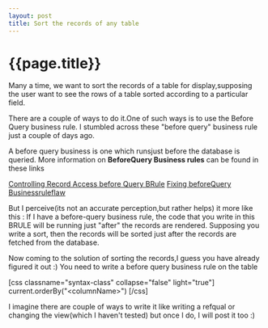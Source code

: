 ```yaml
---
layout: post
title: Sort the records of any table
--- 
```




 {{page.title}}
======================================================




Many a time, we want to sort the records of a table for display,supposing the user want to see the rows of a table sorted according to a particular field.

There are a couple of ways to do it.One of such ways is to use the Before Query business rule. I stumbled across these "before query" business rule just a couple of days ago.

A before query business is one which runsjust before the database is queried.
More information on <strong>BeforeQuery Business rules</strong> can be found in these links

<a href="http://www.servicenowguru.com/scripting/business-rules-scripting/controlling-record-access-before-query-business-rules/">Controlling Record Access before Query BRule</a>
<a href="http://www.servicenowguru.com/scripting/business-rules-scripting/fixing-before-query-business-rules-flaw/">
Fixing beforeQuery Businessruleflaw</a>

But I perceive(its not an accurate perception,but rather helps) it more like this :
If I have a before-query business rule, the code that you write in this BRULE will be running just "after" the records are rendered.
Supposing you write a sort, then the records will be sorted just after the records are fetched from the database.

Now coming to the solution of sorting the records,I guess you have already figured it out :)
You need to write a before query business rule on the table


[css classname="syntax-class" collapse="false" light="true"]
current.orderBy(&quot;&lt;columnName&gt;&quot;)
[/css]

I imagine there are couple of ways to write it like writing a refqual or changing the view(which I haven't tested) but once I do, I will post it too :)